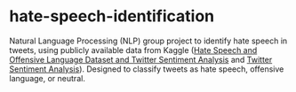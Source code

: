 # hate-speech-identification
Natural Language Processing (NLP) group project to identify hate speech in tweets, using publicly available data from Kaggle ([Hate Speech and Offensive Language Dataset and Twitter Sentiment Analysis](https://www.kaggle.com/datasets/mrmorj/hate-speech-and-offensive-language-dataset) and [Twitter Sentiment Analysis](https://www.kaggle.com/datasets/arkhoshghalb/twitter-sentiment-analysis-hatred-speech)). Designed to classify tweets as hate speech, offensive language, or neutral.
